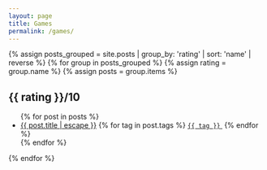 ```yaml
---
layout: page
title: Games
permalink: /games/
---
```


{% assign posts_grouped = site.posts | group_by: 'rating' | sort: 'name' | reverse %}
{% for group in posts_grouped %}
  {% assign rating = group.name %}
  {% assign posts = group.items %}
  <h2>{{ rating }}/10</h2>
  <ul>
    {% for post in posts %}
      <li>
        <a class="post-link" href="{{ post.url | relative_url }}">{{ post.title | escape }}</a>
	<span>
	  {% for tag in post.tags %}
	    <a href="/tag/{{ tag }}"><code><nobr>{{ tag }}</nobr></code>&nbsp;</a>
	  {% endfor %}
	</span>
      </li>
    {% endfor %}
  </ul>
{% endfor %}